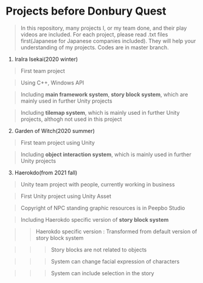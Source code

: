 # Projects before Donbury Quest
>In this repository, many projects I, or my team done, and their play videos are included.
>For each project, please read .txt files first(Japanese for Japanese companies included). They will help your understanding of my projects.
>Codes are in master branch.

1. IraIra Isekai(2020 winter)

>First team project

>Using C++, Windows API

>Including **main framework system**, **story block system**, which are mainly used in further Unity projects

>Including **tilemap system**, which is mainly used in further Unity projects, althogh not used in this project

2. Garden of Witch(2020 summer)

>First team project using Unity

>Including **object interaction system**, which is mainly used in further Unity projects

3. Haerokdo(from 2021 fall)

>Unity team project with people, currently working in business

>First Unity project using Unity Asset

>Copyright of NPC standing graphic resources is in Peepbo Studio

>Including Haerokdo specific version of **story block system**

>>Haerokdo specific version : Transformed from default version of story block system

>>>Story blocks are not related to objects

>>>System can change facial expression of characters

>>>System can include selection in the story
